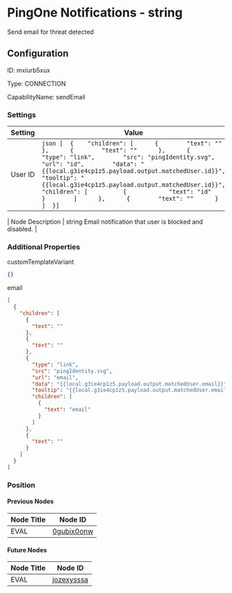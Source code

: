 # PingOne Notifications - string 
Send email for threat detected
## Configuration
ID:  mxiurb5xux

Type: CONNECTION 

CapabilityName: sendEmail

### Settings
| Setting | Value  |
| :------------------------ | ---------------------------------------- |
| User ID |```json [  {    "children": [      {        "text": ""      },      {        "text": ""      },      {        "type": "link",        "src": "pingIdentity.svg",        "url": "id",        "data": "{{local.g3ie4cp1z5.payload.output.matchedUser.id}}",        "tooltip": "{{local.g3ie4cp1z5.payload.output.matchedUser.id}}",        "children": [          {            "text": "id"          }        ]      },      {        "text": ""      }    ]  }] ```| 

| Node Description | string 
Email notification that user is blocked and disabled. | 





### Additional Properties
customTemplateVariant
```json 
{}
```


email
```json 
[
  {
    "children": [
      {
        "text": ""
      },
      {
        "text": ""
      },
      {
        "type": "link",
        "src": "pingIdentity.svg",
        "url": "email",
        "data": "{{local.g3ie4cp1z5.payload.output.matchedUser.email}}",
        "tooltip": "{{local.g3ie4cp1z5.payload.output.matchedUser.email}}",
        "children": [
          {
            "text": "email"
          }
        ]
      },
      {
        "text": ""
      }
    ]
  }
]
```





### Position

#### Previous Nodes
| Node Title | Node ID |
| :------------- | ------------ |
| EVAL | [0gubix0onw](./0gubix0onw.md) | 
 
 #### Future Nodes
| Node Title | Node ID |
| :------------- | ------------ |
| EVAL |[jozexysssa](./jozexysssa.md) | 